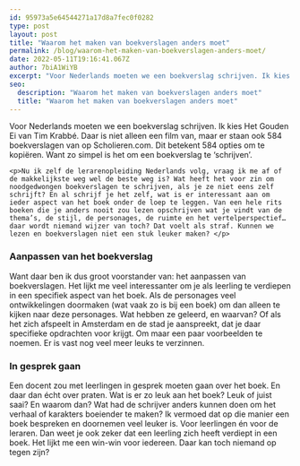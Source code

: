 ```yaml
---
id: 95973a5e64544271a17d8a7fec0f0282
type: post
layout: post
title: "Waarom het maken van boekverslagen anders moet"
permalink: /blog/waarom-het-maken-van-boekverslagen-anders-moet/
date: 2022-05-11T19:16:41.067Z
author: 7biA1WiYB
excerpt: "Voor Nederlands moeten we een boekverslag schrijven. Ik kies Het Gouden Ei van Tim Krabbé. Daar is niet alleen een film van, maar er staan ook 584 boekverslagen van op Scholieren.com. Dit betekent 584 opties om te kopiëren. Want zo simpel is het om een boekverslag te ‘schrijven’.   "
seo:
  description: "Waarom het maken van boekverslagen anders moet"
  title: "Waarom het maken van boekverslagen anders moet"
---
```

Voor Nederlands moeten we een boekverslag schrijven. Ik kies Het Gouden Ei van Tim Krabbé. Daar is niet alleen een film van, maar er staan ook 584 boekverslagen van op Scholieren.com. Dit betekent 584 opties om te kopiëren. Want zo simpel is het om een boekverslag te ‘schrijven’.   

    <p>Nu ik zelf de lerarenopleiding Nederlands volg, vraag ik me af of de makkelijkste weg wel de beste weg is? Wat heeft het voor zin om noodgedwongen boekverslagen te schrijven, als je ze niet eens zelf schrijft? En al schrijf je het zelf, wat is er interessant aan om ieder aspect van het boek onder de loep te leggen. Van een hele rits boeken die je anders nooit zou lezen opschrijven wat je vindt van de thema’s, de stijl, de personages, de ruimte en het vertelperspectief… daar wordt niemand wijzer van toch? Dat voelt als straf. Kunnen we lezen en boekverslagen niet een stuk leuker maken? </p>
<h3>Aanpassen van het boekverslag</h3>
<p>Want daar ben ik dus groot voorstander van: het aanpassen van boekverslagen. Het lijkt me veel interessanter om je als leerling te verdiepen in een specifiek aspect van het boek. Als de personages veel ontwikkelingen doormaken (wat vaak zo is bij een boek) om dan alleen te kijken naar deze personages. Wat hebben ze geleerd, en waarvan? Of als het zich afspeelt in Amsterdam en de stad je aanspreekt, dat je daar specifieke opdrachten voor krijgt. Om maar een paar voorbeelden te noemen. Er is vast nog veel meer leuks te verzinnen.</p>
<h3>In gesprek gaan</h3>
<p>Een docent zou met leerlingen in gesprek moeten gaan over het boek. En daar dan écht over praten. Wat is er zo leuk aan het boek? Leuk of juist saai? En waarom dan? Wat had de schrijver anders kunnen doen om het verhaal of karakters boeiender te maken? Ik vermoed dat op die manier een boek bespreken en doornemen veel leuker is. Voor leerlingen én voor de leraren. Dan weet je ook zeker dat een leerling zich heeft verdiept in een boek. Het lijkt me een win-win voor iedereen. Daar kan toch niemand op tegen zijn?</p>  
